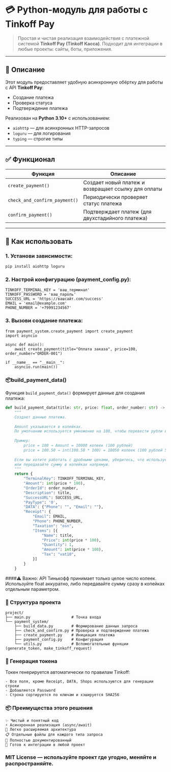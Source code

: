 # 💳 Python-модуль для работы с Tinkoff Pay

> Простая и чистая реализация взаимодействия с платежной системой **Tinkoff Pay (Tinkoff Касса)**. Подходит для интеграции в любые проекты: сайты, боты, приложения.

---

## 📌 Описание

Этот модуль предоставляет удобную асинхронную обёртку для работы с API **Tinkoff Pay**:
- Создание платежа
- Проверка статуса
- Подтверждение платежа

Реализован на **Python 3.10+** с использованием:
- `aiohttp` — для асинхронных HTTP-запросов
- `loguru` — для логирования
- `typing` — строгие типы

---

## ✅ Функционал

| Функция | Описание |
|--------|----------|
| `create_payment()` | Создает новый платеж и возвращает ссылку для оплаты |
| `check_and_confirm_payment()` | Периодически проверяет статус платежа |
| `confirm_payment()` | Подтверждает платеж (для двухстадийного платежа) |

---

## 🧩 Как использовать

### 1. Установи зависимости:

```bash
pip install aiohttp loguru
```

### 2. Настрой конфигурацию (payment_config.py):
```
TINKOFF_TERMINAL_KEY = 'ваш_терминал'
TINKOFF_PASSWORD = 'ваш_пароль'
SUCCESS_URL = 'https://вашсайт.com/success' 
EMAIL = 'email@example.com'
PHONE_NUMBER = '+79991234567'
```

### 3. Вызови создание платежа:
```
from payment_system.create_payment import create_payment
import asyncio

async def main():
    await create_payment(title="Оплата заказа", price=100, order_number="ORDER-001")

if __name__ == "__main__":
    asyncio.run(main())
```

### 📦build_payment_data()
Функция `build_payment_data()` формирует данные для создания платежа:
```python
def build_payment_data(title: str, price: float, order_number: str) -> dict:
    """
    Создает данные платежа.
    
    Amount указывается в копейках. 
    По умолчанию используется умножение на 100, чтобы перевести рубли в копейки.
    
    Пример:
        price = 100 → Amount = 10000 копеек (100 рублей)
        price = 100.50 → int(100.50 * 100) = 10050 копеек (100 рублей 50 копеек)
        
    Если вы хотите работать с дробными ценами, убедитесь, что используете float корректно,
    или передавайте сумму в копейках напрямую.
    """
    return {
        "TerminalKey": TINKOFF_TERMINAL_KEY,
        "Amount": int(price * 100),
        "OrderId": order_number,
        "Description": title,
        "SuccessURL": SUCCESS_URL,
        "PayType": 'O',
        "DATA": {"Phone": "", "Email": ""},
        "Receipt": {
            "Email": EMAIL,
            "Phone": PHONE_NUMBER,
            "Taxation": "osn",
            "Items": [{
                "Name": title,
                "Price": int(price * 100),
                "Quantity": 1,
                "Amount": int(price * 100),
                "Tax": "vat10",
            }]
        }
    }
```

####⚠️ Важно: 
API Тинькофф принимает только целое число копеек.
Используйте float аккуратно, либо передавайте сумму сразу в копейках отдельным параметром.

### 📁 Структура проекта 
```
project/
├── main.py                  # Точка входа
└── payment_system/
    ├── build_data.py        # Формирование данных запроса
    ├── check_and_confirm.py # Проверка и подтверждение платежа
    ├── create_payment.py    # Инициация платежа
    ├── payment_config.py    # Конфигурация
    └── utils.py             # Вспомогательные функции (generate_token, make_tinkoff_request)
```

### 🔐 Генерация токена 

Токен генерируется автоматически по правилам Tinkoff: 

    - Все поля, кроме Receipt, DATA, Shops используются для генерации строки
    - Добавляется Password
    - Строка сортируется по ключам и хэшируется SHA256

### 📦 Преимущества этого решения 

    ✨ Чистый и понятный код
    ⚡ Асинхронная реализация (async/await)
    🧪 Легко расширяемая архитектура
    📋 Отдельные файлы для каждого типа запроса
    📜 Полностью документированный
    📎 Готов к интеграции в любой проект
     
     
### MIT License — используйте проект где угодно, меняйте и распространяйте. 

     

